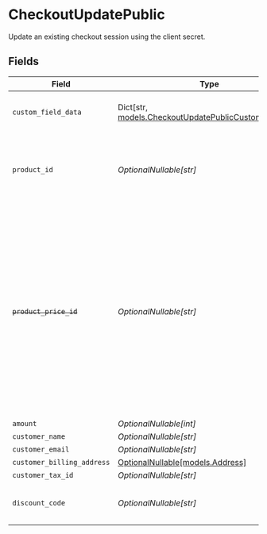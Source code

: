 # CheckoutUpdatePublic

Update an existing checkout session using the client secret.


## Fields

| Field                                                                                                                                                                                                                            | Type                                                                                                                                                                                                                             | Required                                                                                                                                                                                                                         | Description                                                                                                                                                                                                                      |
| -------------------------------------------------------------------------------------------------------------------------------------------------------------------------------------------------------------------------------- | -------------------------------------------------------------------------------------------------------------------------------------------------------------------------------------------------------------------------------- | -------------------------------------------------------------------------------------------------------------------------------------------------------------------------------------------------------------------------------- | -------------------------------------------------------------------------------------------------------------------------------------------------------------------------------------------------------------------------------- |
| `custom_field_data`                                                                                                                                                                                                              | Dict[str, [models.CheckoutUpdatePublicCustomFieldData](../models/checkoutupdatepubliccustomfielddata.md)]                                                                                                                        | :heavy_minus_sign:                                                                                                                                                                                                               | Key-value object storing custom field values.                                                                                                                                                                                    |
| `product_id`                                                                                                                                                                                                                     | *OptionalNullable[str]*                                                                                                                                                                                                          | :heavy_minus_sign:                                                                                                                                                                                                               | ID of the product to checkout. Must be present in the checkout's product list.                                                                                                                                                   |
| ~~`product_price_id`~~                                                                                                                                                                                                           | *OptionalNullable[str]*                                                                                                                                                                                                          | :heavy_minus_sign:                                                                                                                                                                                                               | : warning: ** DEPRECATED **: This will be removed in a future release, please migrate away from it as soon as possible.<br/><br/>ID of the product price to checkout. Must correspond to a price present in the checkout's product list. |
| `amount`                                                                                                                                                                                                                         | *OptionalNullable[int]*                                                                                                                                                                                                          | :heavy_minus_sign:                                                                                                                                                                                                               | N/A                                                                                                                                                                                                                              |
| `customer_name`                                                                                                                                                                                                                  | *OptionalNullable[str]*                                                                                                                                                                                                          | :heavy_minus_sign:                                                                                                                                                                                                               | N/A                                                                                                                                                                                                                              |
| `customer_email`                                                                                                                                                                                                                 | *OptionalNullable[str]*                                                                                                                                                                                                          | :heavy_minus_sign:                                                                                                                                                                                                               | N/A                                                                                                                                                                                                                              |
| `customer_billing_address`                                                                                                                                                                                                       | [OptionalNullable[models.Address]](../models/address.md)                                                                                                                                                                         | :heavy_minus_sign:                                                                                                                                                                                                               | N/A                                                                                                                                                                                                                              |
| `customer_tax_id`                                                                                                                                                                                                                | *OptionalNullable[str]*                                                                                                                                                                                                          | :heavy_minus_sign:                                                                                                                                                                                                               | N/A                                                                                                                                                                                                                              |
| `discount_code`                                                                                                                                                                                                                  | *OptionalNullable[str]*                                                                                                                                                                                                          | :heavy_minus_sign:                                                                                                                                                                                                               | Discount code to apply to the checkout.                                                                                                                                                                                          |